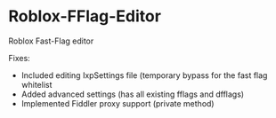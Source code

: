 # Roblox-FFlag-Editor
Roblox Fast-Flag editor

Fixes:
 - Included editing IxpSettings file (temporary bypass for the fast flag whitelist
 - Added advanced settings (has all existing fflags and dfflags)
 - Implemented Fiddler proxy support (private method)
